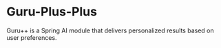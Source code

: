 # Guru-Plus-Plus
Guru++ is a Spring AI module that delivers personalized results based on user preferences.
